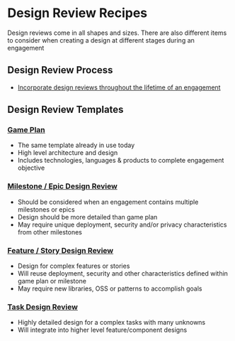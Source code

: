 # Design Review Recipes

Design reviews come in all shapes and sizes. There are also different items to consider when creating a design at different stages during an engagement

## Design Review Process

- [Incorporate design reviews throughout the lifetime of an engagement](./engagement-process.md)

## Design Review Templates

### [Game Plan](./high-level-design-recipe.md)

- The same template already in use today
- High level architecture and design
- Includes technologies, languages & products to complete engagement objective

### [Milestone / Epic Design Review](./milestone-epic-design-review-recipe.md)

- Should be considered when an engagement contains multiple milestones or epics
- Design should be more detailed than game plan
- May require unique deployment, security and/or privacy characteristics from other milestones

### [Feature / Story Design Review](./feature-story-design-review-template.md)

- Design for complex features or stories
- Will reuse deployment, security and other characteristics defined within game plan or milestone
- May require new libraries, OSS or patterns to accomplish goals

### [Task Design Review](./task-design-review-template.md)

- Highly detailed design for a complex tasks with many unknowns
- Will integrate into higher level feature/component designs
